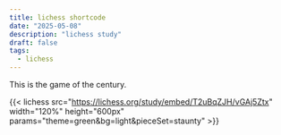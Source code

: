 ```yaml
---
title: lichess shortcode
date: "2025-05-08"
description: "lichess study"
draft: false
tags:
  - lichess
---
```

This is the game of the century. 

{{< lichess src="https://lichess.org/study/embed/T2uBqZJH/vGAj5Ztx"
    width="120%" height="600px"
    params="theme=green&bg=light&pieceSet=staunty" >}}
